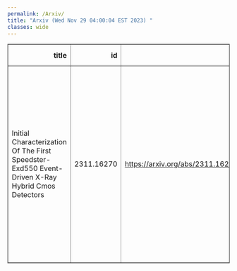 ```yaml
---
permalink: /Arxiv/
title: "Arxiv (Wed Nov 29 04:00:04 EST 2023) "
classes: wide
---
```

<table border="1" class="dataframe">
  <thead>
    <tr style="text-align: right;">
      <th>title</th>
      <th>id</th>
      <th>url</th>
      <th>authors</th>
      <th>Local Authors</th>
    </tr>
  </thead>
  <tbody>
    <tr>
      <td>Initial Characterization Of The First Speedster-Exd550 Event-Driven   X-Ray Hybrid Cmos Detectors</td>
      <td>2311.16270</td>
      <td><a href="https://arxiv.org/abs/2311.16270" target="_blank">https://arxiv.org/abs/2311.16270</a></td>
      <td>Joseph M. Colosimo, Hannah M. Grzybowski, Evan C. Jennerjahn, Lukas R. Stone, Abraham D. Falcone, Mitchell Wages, Jacob C. Buffington, David N. Burrows, Zachary E. Catlin, Timothy Emeigh, Frederic Hancock</td>
      <td>Evan Jennerjahn</td>
    </tr>
  </tbody>
</table>